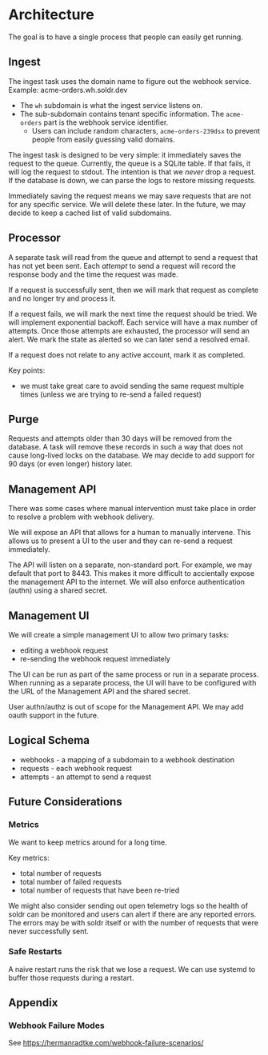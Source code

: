 # Architecture 

The goal is to have a single process that people can easily get running.

## Ingest

The ingest task uses the domain name to figure out the webhook service. Example: acme-orders.wh.soldr.dev

- The `wh` subdomain is what the ingest service listens on.
- The sub-subdomain contains tenant specific information. The `acme-orders` part is the webhook service identifier.
   - Users can include random characters, `acme-orders-239dsx` to prevent people from easily guessing valid domains.

The ingest task is designed to be very simple: it immediately saves the request to the queue. Currently, the queue is a SQLite table. If that fails, it will log the request to stdout. The intention is that we _never_ drop a request. If the database is down, we can parse the logs to restore missing requests.

Immediately saving the request means we may save requests that are not for any specific service. We will delete these later. In the future, we may decide to keep a cached list of valid subdomains.

## Processor

A separate task will read from the queue and attempt to send a request that has not yet been sent. Each _attempt_ to send a request will record the response body and the time the request was made.

If a request is successfully sent, then we will mark that request as complete and no longer try and process it.

If a request fails, we will mark the next time the request should be tried. We will implement exponential backoff. Each service will have a max number of attempts. Once those attempts are exhausted, the processor will send an alert. We mark the state as alerted so we can later send a resolved email.

If a request does not relate to any active account, mark it as completed.

Key points:

- we must take great care to avoid sending the same request multiple times (unless we are trying to re-send a failed request)

## Purge

Requests and attempts older than 30 days will be removed from the database. A task will remove these records in such a way that does not cause long-lived locks on the database. We may decide to add support for 90 days (or even longer) history later.

## Management API

There was some cases where manual intervention must take place in order to resolve a problem with webhook delivery.

We will expose an API that allows for a human to manually intervene. This allows us to present a UI to the user and they can re-send a request immediately.

The API will listen on a separate, non-standard port. For example, we may default that port to 8443. This makes it more difficult to accientally expose the management API to the internet. We will also enforce authentication (authn) using a shared secret.

## Management UI

We will create a simple management UI to allow two primary tasks:

- editing a webhook request
- re-sending the webhook request immediately

The UI can be run as part of the same process or run in a separate process. When running as a separate process, the UI will have to be configured with the URL of the Management API and the shared secret.

User authn/authz is out of scope for the Management API. We may add oauth support in the future.

## Logical Schema

- webhooks - a mapping of a subdomain to a webhook destination
- requests - each webhook request
- attempts - an attempt to send a request

## Future Considerations

### Metrics

We want to keep metrics around for a long time.

Key metrics:

- total number of requests
- total number of failed requests
- total number of requests that have been re-tried

We might also consider sending out open telemetry logs so the health of soldr can be monitored and users can alert if there are any reported errors. The errors may be with soldr itself or with the number of requests that were never successfully sent.

### Safe Restarts

A naive restart runs the risk that we lose a request. We can use systemd to buffer those requests during a restart.

## Appendix

### Webhook Failure Modes

See https://hermanradtke.com/webhook-failure-scenarios/
